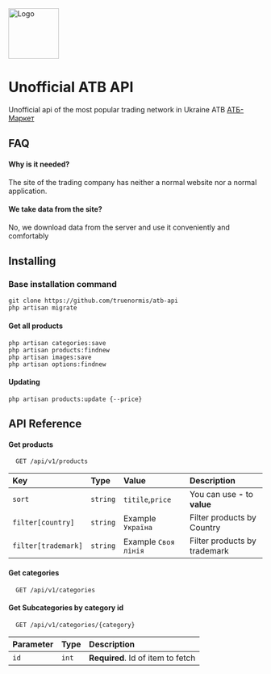 <img alt="Logo" src="https://upload.wikimedia.org/wikipedia/uk/c/c4/%D0%9B%D0%BE%D0%B3%D0%BE%D1%82%D0%B8%D0%BF_%D0%90%D0%A2%D0%91.svg" width="100" height="100" title="ATB-logo"/>

# Unofficial ATB API

Unofficial api of the most popular trading network in Ukraine ATB [АТБ-Маркет](https://www.atbmarket.com/)

## FAQ

#### Why is it needed?

The site of the trading company has neither a normal website nor a normal application.

#### We take data from the site?

No, we download data from the server and use it conveniently and comfortably

## Installing

### Base installation command

```
git clone https://github.com/truenormis/atb-api
php artisan migrate
```

#### Get all products

```
php artisan categories:save
php artisan products:findnew
php artisan images:save
php artisan options:findnew
```

#### Updating

```
php artisan products:update {--price}
```

## API Reference

#### Get products

```http
  GET /api/v1/products
```

| Key                 | Type     | Value                | Description                    |
|:--------------------|:---------|:---------------------|:-------------------------------|
| `sort`              | `string` | `titile`,`price`     | You can use **-** to **value** |
| `filter[country]`   | `string` | Example `Україна`    | Filter products by Country     |
| `filter[trademark]` | `string` | Example `Своя лінія` | Filter products by trademark   |

#### Get categories

```http
  GET /api/v1/categories
```

#### Get Subcategories by category id

```http
  GET /api/v1/categories/{category}
```

| Parameter | Type  | Description                       |
|:----------|:------|:----------------------------------|
| `id`      | `int` | **Required**. Id of item to fetch |
